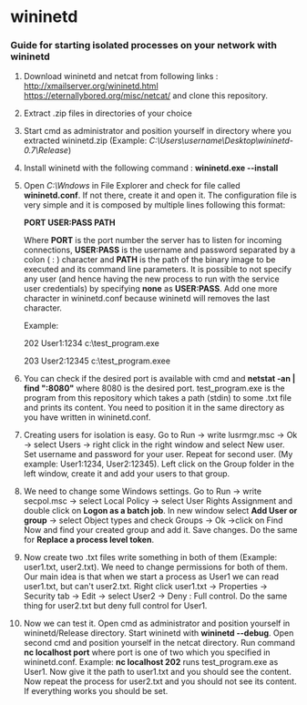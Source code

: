# wininetd
### Guide for starting isolated processes on your network with wininetd

1. Download wininetd and netcat from following links : http://xmailserver.org/wininetd.html https://eternallybored.org/misc/netcat/ and clone this repository.

2. Extract .zip files in directories of your choice

3. Start cmd as administrator and position yourself in directory where you extracted wininetd.zip (Example: *C:\Users\username\Desktop\wininetd-0.7\Release*)

4. Install wininetd with the following command : **wininetd.exe --install**

5. Open *C:\Wndows* in File Explorer and check for file called **wininetd.conf**. If not there, create it and open it. The configuration file is very simple and it is composed by multiple lines following this format:

   **PORT    USER:PASS    PATH**

   Where **PORT** is the port number the server has to listen for incoming connections, **USER:PASS** is the username and password separated by a colon ( : ) character and **PATH** is the path of the binary image to be executed and its command line parameters. It is possible to not specify any user (and hence having the new process to run with the service user credentials) by specifying **none** as **USER:PASS**. Add one more character in wininetd.conf because wininetd will removes the last character.

   Example: 
   
   202 User1:1234 c:\test_program.exe
   
   203 User2:12345 c:\test_program.exee
   
6. You can check if the desired port is available with cmd and **netstat -an | find ":8080"** where 8080 is the desired port. test_program.exe is the program from this repository which takes a path (stdin) to some .txt file and prints its content. You need to position it in the same directory as you have written in wininetd.conf.

7. Creating users for isolation is easy. Go to Run -> write lusrmgr.msc -> Ok -> select Users -> right click in the right window and select New user. Set username and password for your user. Repeat for second user. (My example: User1:1234, User2:12345). Left click on the Group folder in the left window, create it and add your users to that group.

8. We need to change some Windows settings. Go to Run -> write secpol.msc -> select Local Policy -> select User Rights Assignment and double click on **Logon as a batch job**. In new window select **Add User or group** -> select Object types and check Groups -> Ok ->click on Find Now and find your created group and add it. Save changes. Do the same for **Replace a process level token**.

9. Now create two .txt files write something in both of them (Example: user1.txt, user2.txt). We need to change permissions for both of them. Our main idea is that when we start a process as User1 we can read user1.txt, but can't user2.txt. Right click user1.txt -> Properties -> Security tab -> Edit -> select User2 -> Deny : Full control. Do the same thing for user2.txt but deny full control for User1. 

10. Now we can test it. Open cmd as administrator and position yourself in wininetd/Release directory. Start wininetd with **wininetd --debug**. Open second cmd and position yourself in the netcat directory. Run command **nc localhost port** where port is one of two which you specified in wininetd.conf. Example: **nc localhost 202** runs test_program.exe as User1.  Now give it the path to user1.txt and you should see the content. Now repeat the process for user2.txt and you should not see its content. If everything works you should be set.
